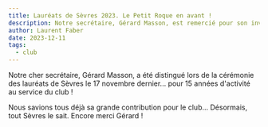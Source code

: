 ```yaml
---
title: Lauréats de Sèvres 2023. Le Petit Roque en avant !
description: Notre secrétaire, Gérard Masson, est remercié pour son investissement au sein du club.
author: Laurent Faber
date: 2023-12-11
tags:
  - club
---
```

<p>Notre cher secrétaire, Gérard Masson, a été distingué lors de la cérémonie des lauréats de Sèvres le 17 novembre dernier... pour 15 années d'activité au service du club !</p>

<p>Nous savions tous déjà sa grande contribution pour le club... Désormais, tout Sèvres le sait. Encore merci Gérard !</p>

<br/>
<section class="">
	<div class="row">
		<div class="col-lg-12 col-md-12 mb-12 mb-lg-0">
		    <figure>
			    <img src="./../img/laureats_sevres_2023.jpg" alt="">
			</figure>
		</div>
	</div>
</section>
